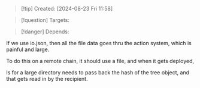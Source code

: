 
>[!tip] Created: [2024-08-23 Fri 11:58]

>[!question] Targets: 

>[!danger] Depends: 

If we use io.json, then all the file data goes thru the action system, which is painful and large.

To do this on a remote chain, it should use a file, and when it gets deployed, 

ls for a large directory needs to pass back the hash of the tree object, and that gets read in by the recipient.